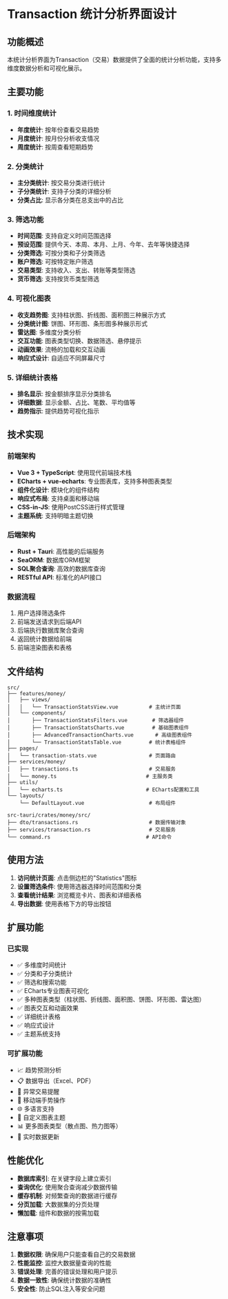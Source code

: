 # Transaction 统计分析界面设计

## 功能概述

本统计分析界面为Transaction（交易）数据提供了全面的统计分析功能，支持多维度数据分析和可视化展示。

## 主要功能

### 1. 时间维度统计
- **年度统计**: 按年份查看交易趋势
- **月度统计**: 按月份分析收支情况
- **周度统计**: 按周查看短期趋势

### 2. 分类统计
- **主分类统计**: 按交易分类进行统计
- **子分类统计**: 支持子分类的详细分析
- **分类占比**: 显示各分类在总支出中的占比

### 3. 筛选功能
- **时间范围**: 支持自定义时间范围选择
- **预设范围**: 提供今天、本周、本月、上月、今年、去年等快捷选择
- **分类筛选**: 可按分类和子分类筛选
- **账户筛选**: 可按特定账户筛选
- **交易类型**: 支持收入、支出、转账等类型筛选
- **货币筛选**: 支持按货币类型筛选

### 4. 可视化图表
- **收支趋势图**: 支持柱状图、折线图、面积图三种展示方式
- **分类统计图**: 饼图、环形图、条形图多种展示形式
- **雷达图**: 多维度分类分析
- **交互功能**: 图表类型切换、数据筛选、悬停提示
- **动画效果**: 流畅的加载和交互动画
- **响应式设计**: 自适应不同屏幕尺寸

### 5. 详细统计表格
- **排名显示**: 按金额排序显示分类排名
- **详细数据**: 显示金额、占比、笔数、平均值等
- **趋势指示**: 提供趋势可视化指示

## 技术实现

### 前端架构
- **Vue 3 + TypeScript**: 使用现代前端技术栈
- **ECharts + vue-echarts**: 专业图表库，支持多种图表类型
- **组件化设计**: 模块化的组件结构
- **响应式布局**: 支持桌面和移动端
- **CSS-in-JS**: 使用PostCSS进行样式管理
- **主题系统**: 支持明暗主题切换

### 后端架构
- **Rust + Tauri**: 高性能的后端服务
- **SeaORM**: 数据库ORM框架
- **SQL聚合查询**: 高效的数据库查询
- **RESTful API**: 标准化的API接口

### 数据流程
1. 用户选择筛选条件
2. 前端发送请求到后端API
3. 后端执行数据库聚合查询
4. 返回统计数据给前端
5. 前端渲染图表和表格

## 文件结构

```
src/
├── features/money/
│   ├── views/
│   │   └── TransactionStatsView.vue          # 主统计页面
│   └── components/
│       ├── TransactionStatsFilters.vue        # 筛选器组件
│       ├── TransactionStatsCharts.vue         # 基础图表组件
│       ├── AdvancedTransactionCharts.vue       # 高级图表组件
│       └── TransactionStatsTable.vue         # 统计表格组件
├── pages/
│   └── transaction-stats.vue                 # 页面路由
├── services/money/
│   ├── transactions.ts                       # 交易服务
│   └── money.ts                             # 主服务类
├── utils/
│   └── echarts.ts                           # ECharts配置和工具
└── layouts/
    └── DefaultLayout.vue                     # 布局组件

src-tauri/crates/money/src/
├── dto/transactions.rs                       # 数据传输对象
├── services/transaction.rs                   # 交易服务
└── command.rs                               # API命令
```

## 使用方法

1. **访问统计页面**: 点击侧边栏的"Statistics"图标
2. **设置筛选条件**: 使用筛选器选择时间范围和分类
3. **查看统计结果**: 浏览概览卡片、图表和详细表格
4. **导出数据**: 使用表格下方的导出按钮

## 扩展功能

### 已实现
- ✅ 多维度时间统计
- ✅ 分类和子分类统计
- ✅ 筛选和搜索功能
- ✅ ECharts专业图表可视化
- ✅ 多种图表类型（柱状图、折线图、面积图、饼图、环形图、雷达图）
- ✅ 图表交互和动画效果
- ✅ 详细统计表格
- ✅ 响应式设计
- ✅ 主题系统支持

### 可扩展功能
- 📈 趋势预测分析
- 📋 数据导出（Excel、PDF）
- 🔔 异常交易提醒
- 📱 移动端手势操作
- 🌐 多语言支持
- 🎨 自定义图表主题
- 📊 更多图表类型（散点图、热力图等）
- 🔄 实时数据更新

## 性能优化

- **数据库索引**: 在关键字段上建立索引
- **查询优化**: 使用聚合查询减少数据传输
- **缓存机制**: 对频繁查询的数据进行缓存
- **分页加载**: 大数据集的分页处理
- **懒加载**: 组件和数据的按需加载

## 注意事项

1. **数据权限**: 确保用户只能查看自己的交易数据
2. **性能监控**: 监控大数据量查询的性能
3. **错误处理**: 完善的错误处理和用户提示
4. **数据一致性**: 确保统计数据的准确性
5. **安全性**: 防止SQL注入等安全问题
